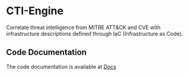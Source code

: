 # CTI-Engine
Correlate threat intelligence from MITRE ATT&CK and CVE with infrastructure descriptions defined through IaC (Infrastructure as Code).

## Code Documentation
The code documentation is available at [Docs](https://degra02.github.io/cti_engine/)

